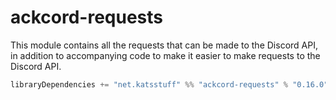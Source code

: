 # ackcord-requests

This module contains all the requests that can be made to the Discord API, in addition to accompanying code to make it easier to make requests to the Discord API.

```scala
libraryDependencies += "net.katsstuff" %% "ackcord-requests" % "0.16.0"
```